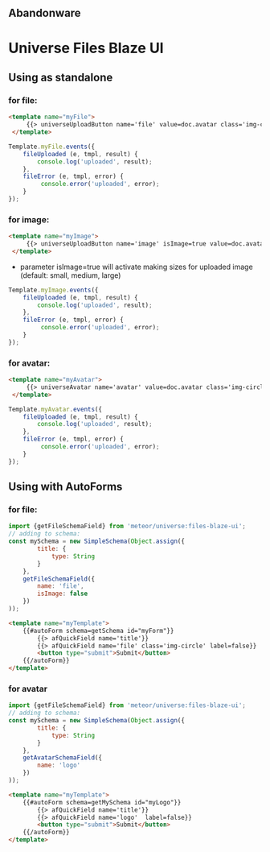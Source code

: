 ## Abandonware

# Universe Files Blaze UI

## Using as standalone

### for file:

```html
<template name="myFile">
     {{> universeUploadButton name='file' value=doc.avatar class='img-circle'}}
 </template>
```

```js
Template.myFile.events({
    fileUploaded (e, tmpl, result) {
        console.log('uploaded', result);
    },
    fileError (e, tmpl, error) {
         console.error('uploaded', error);
    }
});
```

### for image:

```html
<template name="myImage">
     {{> universeUploadButton name='image' isImage=true value=doc.avatar class='img-circle'}}
 </template>
```

- parameter isImage=true will activate making sizes for uploaded image (default: small, medium, large)

```js
Template.myImage.events({
    fileUploaded (e, tmpl, result) {
        console.log('uploaded', result);
    },
    fileError (e, tmpl, error) {
         console.error('uploaded', error);
    }
});
```

### for avatar:

```html
<template name="myAvatar">
     {{> universeAvatar name='avatar' value=doc.avatar class='img-circle'}}
 </template>
```

```js
Template.myAvatar.events({
    fileUploaded (e, tmpl, result) {
        console.log('uploaded', result);
    },
    fileError (e, tmpl, error) {
         console.error('uploaded', error);
    }
});
```

## Using with AutoForms

### for file:

```js
import {getFileSchemaField} from 'meteor/universe:files-blaze-ui';
// adding to schema:
const mySchema = new SimpleSchema(Object.assign({
        title: {
            type: String
        }
    },
    getFileSchemaField({
        name: 'file',
        isImage: false
    })
));
```

```html
<template name="myTemplate">
    {{#autoForm schema=getSchema id="myForm"}}
        {{> afQuickField name='title'}}
        {{> afQuickField name='file' class='img-circle' label=false}}
        <button type="submit">Submit</button>
    {{/autoForm}}
</template>
```

### for avatar

```js
import {getFileSchemaField} from 'meteor/universe:files-blaze-ui';
// adding to schema:
const mySchema = new SimpleSchema(Object.assign({
        title: {
            type: String
        }
    },
    getAvatarSchemaField({
        name: 'logo'
    })
));
```

```html
<template name="myTemplate">
    {{#autoForm schema=getMySchema id="myLogo"}}
        {{> afQuickField name='title'}}
        {{> afQuickField name='logo'  label=false}}
        <button type="submit">Submit</button>
    {{/autoForm}}
</template>
```
